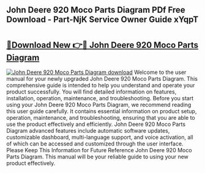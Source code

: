 ## John Deere 920 Moco Parts Diagram PDf Free Download - Part-NjK Service Owner Guide xYqpT

# <h2><a href="http://dfjbs6i.blite.top/?on=John+Deere+920+Moco+Parts+Diagram">🔗Download New 👉🔴 John Deere 920 Moco Parts Diagram</a></h2>

[![John Deere 920 Moco Parts Diagram download](https://i.imgur.com/lujVjoI.png)](http://dfjbs6i.blite.top/?on=John+Deere+920+Moco+Parts+Diagram)
Welcome to the user manual for your newly upgraded John Deere 920 Moco Parts Diagram. This comprehensive guide is intended to help you understand and operate your product successfully. You will find detailed information on features, installation, operation, maintenance, and troubleshooting. Before you start using your John Deere 920 Moco Parts Diagram, we recommend reading this user guide carefully. It contains essential information on product setup, operation, maintenance, and troubleshooting, ensuring that you are able to use the product effectively and efficiently. John Deere 920 Moco Parts Diagram advanced features include automatic software updates, customizable dashboard, multi-language support, and voice activation, all of which can be accessed and customized through the user interface. Please Keep This Information for Future Reference John Deere 920 Moco Parts Diagram. This manual will be your reliable guide to using your new product effectively.
